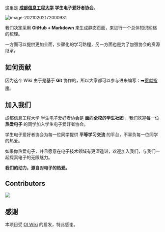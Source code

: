 这里是 [**成都信息工程大学**](https://www.cuit.edu.cn/) **学生电子爱好者协会**。

![image-20210202172000931](_static/images/20210202174621.png)

我们决定采用 **GitHub + Markdown** 来生成静态页面，来进行一个总体知识网络的梳理。

一方面可以提供更加全面，步骤化的学习路程，另一方面也是为了加强协会的资源继承。

## 如何贡献

因为这个 Wiki 由于是基于 **Git** 协作的，所以大家都可以参与进来编写：:arrow_right:[贡献指南](icec/contri/howto.md)。

## 加入我们

成都信息工程大学 学生电子爱好者协会是 **面向全校的学生社团** ，我们欢迎每一位 **热爱电子** 的同学加入学生电子爱好者协会。

学生电子爱好者协会为每一位同学提供 **平等学习交流** 的平台，不辜负每一位同学的热爱。

如果你热爱电子，并且愿意在电子技术领域有更深造诣，欢迎加入我们，与我们一起探索电子的无限魅力。

**我们的动力，源自对电子的热爱。**

## Contributors

<a href="https://github.com/cuit-icec/cuit-icec.github.io/graphs/contributors">
  <img src="https://contrib.rocks/image?repo=cuit-icec/cuit-icec.github.io" />
</a>

## 感谢

本项目受 [OI Wiki](https://oi-wiki.org/) 的启发，特此感谢。
